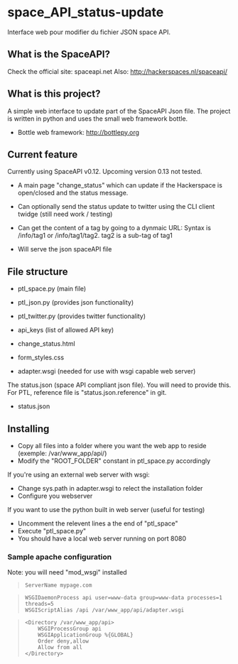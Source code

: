 space_API_status-update
=======================

Interface web pour modifier du fichier JSON space API.

## What is the SpaceAPI?

Check the official site:  spaceapi.net
Also: http://hackerspaces.nl/spaceapi/

## What is this project?

A simple web interface to update part of the SpaceAPI Json file. 
The project is written in python and uses the small web framework bottle.

* Bottle web framework:  http://bottlepy.org

## Current feature

Currently using SpaceAPI v0.12. Upcoming version 0.13 not tested.

* A main page "change_status" which can update if the Hackerspace is open/closed and the status message.
* Can optionally send the status update to twitter using the CLI client twidge (still need work / testing)

* Can get the content of a tag by going to a dynmaic URL: Syntax is /info/tag1 or /info/tag1/tag2. tag2 is a sub-tag of tag1

* Will serve the json spaceAPI file

## File structure

* ptl_space.py (main file)
* ptl_json.py (provides json functionality)
* ptl_twitter.py (provides twitter functionality)

* api_keys (list of allowed API key)

* change_status.html
* form_styles.css

* adapter.wsgi (needed for use with wsgi capable web server)

The status.json (space API compliant json file). You will need to provide this.
For PTL, reference file is "status.json.reference" in git.

* status.json 

## Installing

* Copy all files into a folder where you want the web app to reside (exemple: /var/www_app/api/)
* Modify the "ROOT_FOLDER" constant in ptl_space.py accordingly

If you're using an external web server with wsgi:

* Change sys.path in adapter.wsgi to relect the installation folder
* Configure you webserver

If you want to use the python built in web server (useful for testing)
* Uncomment the relevent lines a the end of "ptl_space"
* Execute "ptl_space.py"
* You should have a local web server running on port 8080

### Sample apache configuration

Note: you will need "mod_wsgi" installed


>     ServerName mypage.com

>     WSGIDaemonProcess api user=www-data group=www-data processes=1 threads=5
>     WSGIScriptAlias /api /var/www_app/api/adapter.wsgi

>     <Directory /var/www_app/api>
>         WSGIProcessGroup api
>         WSGIApplicationGroup %{GLOBAL}
>         Order deny,allow
>         Allow from all
>     </Directory>

